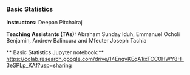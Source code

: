 ### Basic Statistics

**Instructors:** Deepan Pitchairaj

**Teaching Assistants (TAs):** Abraham Sunday Iduh, Emmanuel Ocholi Benjamin, Andrew Balincura and Mfeuter Joseph Tachia
 
** Basic Statistics Jupyter notebook:** https://colab.research.google.com/drive/14EnqvKEqA1ixTCC0HWY8H-3eSPLp_KAf?usp=sharing
